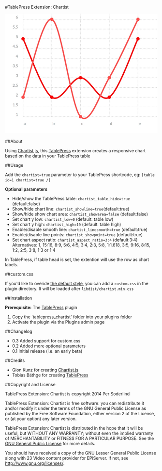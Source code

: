 #TablePress Extension: Chartist

![Sample chart](assets/screenshot-1.jpg)

##About

Using [Chartist.js](http://gionkunz.github.io/chartist-js/), this [TablePress](https://tablepress.org/) extension  creates a responsive chart based on the data in your TablePress table


##Usage

Add the `chartist=true` parameter to your TablePress shortcode, eg: `[table id=1 chartist=true /]`

**Optional parameters**

* Hide/show the TablePress table: `chartist_table_hide=true` (default:false)
* Show/hide chart line: `chartist_showline=true`(default:true)
* Show/hide show chart area: `chartist_showarea=false` (default:false)
* Set chart y low: `chartist_low=0` (default: table low)
* Set chart y high: `chartist_high=10` (default: table high)
* Enable/disable smooth line: `chartist_linesmooth=true` (default:true)
* Enable/disable line points: `chartist_showpoint=true` (default:true)
* Set chart aspect ratio: `chartist_aspect_ratio=3:4` (default:3:4) Alternatives: 1, 15:16, 8:9, 5:6, 4:5, 3:4, 2:3, 5:8, 1:1.618, 3:5, 9:16, 8:15, 1:2, 2:5, 3:8, 1:3 or 1:4

In TablePress, if table head is set, the extention will use the row as chart labels.

##custom.css

If you'd like to overide [the default style](http://gionkunz.github.io/chartist-js/getting-started.html#the-sass-way), you can add a `custom.css` in the plugin directory. It will be loaded after `libdist/chartist.min.css`

##Installation

**Prerequisite:** The [TablePress](https://tablepress.org/) plugin

1. Copy the 'tablepress_chartist' folder into your plugins folder
1. Activate the plugin via the Plugins admin page


##Changelog
* 0.3 Added support for custom.css
* 0.2 Added more optional parameters
* 0.1 Initial release (i.e. an early beta)

##Credits

* Gion Kunz for creating [Chartist.js](http://gionkunz.github.io/chartist-js/)
* Tobias Bäthge for creating [TablePress](https://tablepress.org/)


##Copyright and License

TablePress Extension: Chartist is copyright 2014 Per Soderlind

TablePress Extension: Chartist is free software: you can redistribute it and/or modify it under the terms of the GNU General Public License as published by the Free Software Foundation, either version 2 of the License, or (at your option) any later version.

TablePress Extension: Chartist is distributed in the hope that it will be useful, but WITHOUT ANY WARRANTY; without even the implied warranty of MERCHANTABILITY or FITNESS FOR A PARTICULAR PURPOSE. See the [GNU General Public License](LICENSE) for more details.

You should have received a copy of the GNU Lesser General Public License along with 23 Video content provider for EPiServer. If not, see http://www.gnu.org/licenses/.

